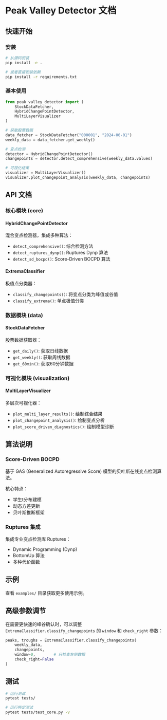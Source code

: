 # Peak Valley Detector 文档

## 快速开始

### 安装

```bash
# 从源码安装
pip install -e .

# 或者直接安装依赖
pip install -r requirements.txt
```

### 基本使用

```python
from peak_valley_detector import (
    StockDataFetcher,
    HybridChangePointDetector,
    MultiLayerVisualizer
)

# 获取股票数据
data_fetcher = StockDataFetcher("000001", "2024-06-01")
weekly_data = data_fetcher.get_weekly()

# 变点检测
detector = HybridChangePointDetector()
changepoints = detector.detect_comprehensive(weekly_data.values)

# 可视化结果
visualizer = MultiLayerVisualizer()
visualizer.plot_changepoint_analysis(weekly_data, changepoints)
```

## API 文档

### 核心模块 (core)

#### HybridChangePointDetector
混合变点检测器，集成多种算法：
- `detect_comprehensive()`: 综合检测方法
- `detect_ruptures_dynp()`: Ruptures Dynp 算法
- `detect_sd_bocpd()`: Score-Driven BOCPD 算法

#### ExtremaClassifier
极值点分类器：
- `classify_changepoints()`: 将变点分类为峰值或谷值
- `classify_extrema()`: 单点极值分类

### 数据模块 (data)

#### StockDataFetcher
股票数据获取器：
- `get_daily()`: 获取日线数据
- `get_weekly()`: 获取周线数据
- `get_60min()`: 获取60分钟数据

### 可视化模块 (visualization)

#### MultiLayerVisualizer
多层次可视化器：
- `plot_multi_layer_results()`: 绘制综合结果
- `plot_changepoint_analysis()`: 绘制变点分析
- `plot_score_driven_diagnostics()`: 绘制模型诊断

## 算法说明

### Score-Driven BOCPD
基于 GAS (Generalized Autoregressive Score) 模型的贝叶斯在线变点检测算法。

核心特点：
- 学生t分布建模
- 动态方差更新
- 贝叶斯推断框架

### Ruptures 集成
集成专业变点检测库 Ruptures：
- Dynamic Programming (Dynp)
- BottomUp 算法
- 多种代价函数

## 示例

查看 `examples/` 目录获取更多使用示例。

## 高级参数调节

在需要更快速的峰谷确认时，可以调整 `ExtremaClassifier.classify_changepoints`
 的 `window` 和 `check_right` 参数：

```python
peaks, troughs = ExtremaClassifier.classify_changepoints(
    weekly_data,
    changepoints,
    window=0,        # 只检查左侧数据
    check_right=False
)
```

## 测试

```bash
# 运行测试
pytest tests/

# 运行特定测试
pytest tests/test_core.py -v
